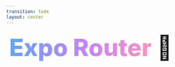 ```yaml
---
transition: fade
layout: center
---
```


<div
  v-motion
  :initial="{ x: -80 }"
  :enter="{ x: 0 }"
  :leave="{ x: 1000 }"
  style="font-size: 4rem; font-weight: 800; padding: 0.5rem; display: inline-block; line-height: 1.2;"
>
  <span style="background: linear-gradient(to right, rgb(96, 165, 250), rgb(192, 132, 252), rgb(251, 146, 188)); -webkit-background-clip: text; -webkit-text-fill-color: transparent; background-clip: text;">Expo Router</span> 🚀
</div>

<!--
Expo router is built on top of react navigation and the expo router team took react navigation as far as they could push it in version 3, 4 and 5, but now in version 6 going forward they're building their own stuff that is exclusive to expo-router. So we're kind of left out in the cold.
-->
